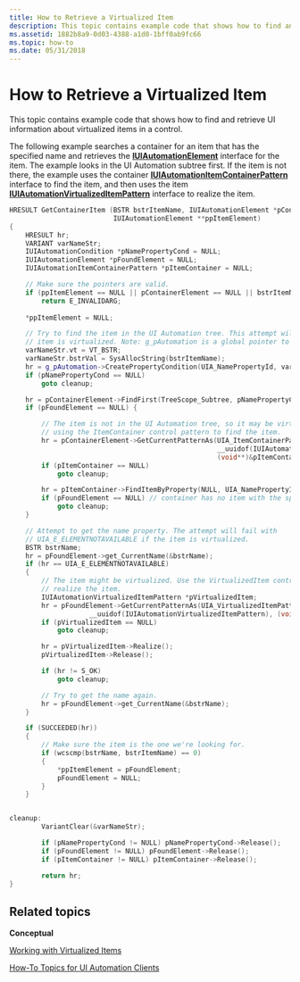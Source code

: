 ```yaml
---
title: How to Retrieve a Virtualized Item
description: This topic contains example code that shows how to find and retrieve UI information about virtualized items in a control.
ms.assetid: 1882b8a9-0d03-4388-a1d0-1bff0ab9fc66
ms.topic: how-to
ms.date: 05/31/2018
---
```


# How to Retrieve a Virtualized Item

This topic contains example code that shows how to find and retrieve UI information about virtualized items in a control.


The following example searches a container for an item that has the specified name and retrieves the [**IUIAutomationElement**](/windows/desktop/api/UIAutomationClient/nn-uiautomationclient-iuiautomationelement) interface for the item. The example looks in the UI Automation subtree first. If the item is not there, the example uses the container [**IUIAutomationItemContainerPattern**](/windows/desktop/api/UIAutomationClient/nn-uiautomationclient-iuiautomationitemcontainerpattern) interface to find the item, and then uses the item [**IUIAutomationVirtualizedItemPattern**](/windows/desktop/api/UIAutomationClient/nn-uiautomationclient-iuiautomationvirtualizeditempattern) interface to realize the item.


```C++
HRESULT GetContainerItem (BSTR bstrItemName, IUIAutomationElement *pContainerElement, 
                          IUIAutomationElement **ppItemElement)                                  
{
    HRESULT hr;
    VARIANT varNameStr;
    IUIAutomationCondition *pNamePropertyCond = NULL;
    IUIAutomationElement *pFoundElement = NULL;
    IUIAutomationItemContainerPattern *pItemContainer = NULL;

    // Make sure the pointers are valid.
    if (ppItemElement == NULL || pContainerElement == NULL || bstrItemName == NULL)
        return E_INVALIDARG;
    
    *ppItemElement = NULL;

    // Try to find the item in the UI Automation tree. This attempt will fail if the
    // item is virtualized. Note: g_pAutomation is a global pointer to the IUIAutomation interface.
    varNameStr.vt = VT_BSTR;
    varNameStr.bstrVal = SysAllocString(bstrItemName);
    hr = g_pAutomation->CreatePropertyCondition(UIA_NamePropertyId, varNameStr, &pNamePropertyCond);
    if (pNamePropertyCond == NULL)
        goto cleanup;

    hr = pContainerElement->FindFirst(TreeScope_Subtree, pNamePropertyCond, &pFoundElement);
    if (pFoundElement == NULL) { 

        // The item is not in the UI Automation tree, so it may be virtualized. Try
        // using the ItemContainer control pattern to find the item.
        hr = pContainerElement->GetCurrentPatternAs(UIA_ItemContainerPatternId, 
                                                    __uuidof(IUIAutomationItemContainerPattern), 
                                                    (void**)&pItemContainer);
        if (pItemContainer == NULL)
            goto cleanup;

        hr = pItemContainer->FindItemByProperty(NULL, UIA_NamePropertyId, varNameStr, &pFoundElement);
        if (pFoundElement == NULL) // container has no item with the specified name
            goto cleanup;
    }

    // Attempt to get the name property. The attempt will fail with 
    // UIA_E_ELEMENTNOTAVAILABLE if the item is virtualized. 
    BSTR bstrName; 
    hr = pFoundElement->get_CurrentName(&bstrName);
    if (hr == UIA_E_ELEMENTNOTAVAILABLE) 
    {
        // The item might be virtualized. Use the VirtualizedItem control pattern to 
        // realize the item. 
        IUIAutomationVirtualizedItemPattern *pVirtualizedItem;
        hr = pFoundElement->GetCurrentPatternAs(UIA_VirtualizedItemPatternId, 
                    __uuidof(IUIAutomationVirtualizedItemPattern), (void**)&pVirtualizedItem);
        if (pVirtualizedItem == NULL)
            goto cleanup;

        hr = pVirtualizedItem->Realize();
        pVirtualizedItem->Release();

        if (hr != S_OK)
            goto cleanup;

        // Try to get the name again. 
        hr = pFoundElement->get_CurrentName(&bstrName);
    }    

    if (SUCCEEDED(hr))
    {
        // Make sure the item is the one we're looking for.
        if (wcscmp(bstrName, bstrItemName) == 0)
        {
            *ppItemElement = pFoundElement;
            pFoundElement = NULL;
        }
    }


cleanup:
        VariantClear(&varNameStr);

        if (pNamePropertyCond != NULL) pNamePropertyCond->Release();
        if (pFoundElement != NULL) pFoundElement->Release();
        if (pItemContainer != NULL) pItemContainer->Release();

        return hr;
}
```



## Related topics

<dl> <dt>

**Conceptual**
</dt> <dt>

[Working with Virtualized Items](uiauto-workingwithvirtualizeditems.md)
</dt> <dt>

[How-To Topics for UI Automation Clients](uiauto-howto-topics-for-uiautomation-clients.md)
</dt> </dl>

 

 




